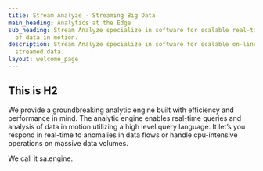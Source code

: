 ```yaml
---
title: Stream Analyze - Streaming Big Data
main_heading: Analytics at the Edge
sub_heading: Stream Analyze specialize in software for scalable real-time analyses
  of data in motion.
description: Stream Analyze specialize in software for scalable on-line analyses of
  streamed data.
layout: welcome_page
---
```


## This is H2

We provide a groundbreaking analytic engine built with efficiency and performance in mind. The analytic engine enables real-time queries and analysis of data in motion utilizing a high level query language. It let’s you respond in real-time to anomalies in data flows or handle cpu-intensive operations on massive data volumes.

We call it sa.engine.